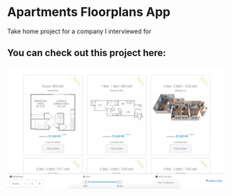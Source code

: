 # Apartments Floorplans App
Take home project for a company I interviewed for
## You can check out this project here: 

![alt text](https://github.com/mashablair/project-apartments/blob/master/project-screenshot.png)
